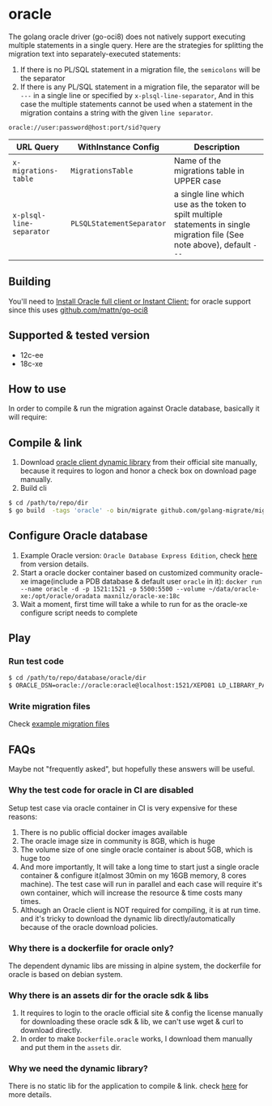 # oracle
The golang oracle driver (go-oci8) does not natively support executing multiple statements in a single query. 
Here are the strategies for splitting the migration text into separately-executed statements:
1. If there is no PL/SQL statement in a migration file, the `semicolons` will be the separator
1. If there is any PL/SQL statement in a migration file, the separator will be `---` in a single line or specified by `x-plsql-line-separator`, 
   And in this case the multiple statements cannot be used when a statement in the migration contains a string with the given `line separator`.

`oracle://user:password@host:port/sid?query`

| URL Query  | WithInstance Config | Description |
|------------|---------------------|-------------|
| `x-migrations-table` | `MigrationsTable` | Name of the migrations table in UPPER case |
| `x-plsql-line-separator` | `PLSQLStatementSeparator` | a single line which use as the token to spilt multiple statements in single migration file (See note above), default `---` |

## Building

You'll need to [Install Oracle full client or Instant Client:](https://www.oracle.com/technetwork/database/database-technologies/instant-client/downloads/index.html) for oracle support since this uses [github.com/mattn/go-oci8](https://github.com/mattn/go-oci8)

## Supported & tested version
- 12c-ee
- 18c-xe

## How to use

In order to compile & run the migration against Oracle database, basically it will require:

## Compile & link
1. Download [oracle client dynamic library](https://www.oracle.com/technetwork/database/database-technologies/instant-client/downloads/index.html) from their official site manually, because it requires to logon and honor a check box on download page manually.
1. Build cli 
```bash
$ cd /path/to/repo/dir
$ go build  -tags 'oracle' -o bin/migrate github.com/golang-migrate/migrate/v4/cli
```

## Configure Oracle database
1. Example Oracle version: `Oracle Database Express Edition`, check [here](https://docs.oracle.com/cd/B28359_01/license.111/b28287/editions.htm#DBLIC119) from version details.
1. Start a oracle docker container based on customized community oracle-xe image(include a PDB database & default user `oracle` in it): `docker run --name oracle -d -p 1521:1521 -p 5500:5500 --volume ~/data/oracle-xe:/opt/oracle/oradata maxnilz/oracle-xe:18c`
1. Wait a moment, first time will take a while to run for as the oracle-xe configure script needs to complete

## Play

### Run test code 

```bash
$ cd /path/to/repo/database/oracle/dir
$ ORACLE_DSN=oracle://oracle:oracle@localhost:1521/XEPDB1 LD_LIBRARY_PATH=/path/to/oracle/lib/dir go test -tags "oracle" -race -v -covermode atomic ./... -coverprofile .coverage
```

### Write migration files

Check [example migration files](examples)

## FAQs

Maybe not "frequently asked", but hopefully these answers will be useful.

### Why the test code for oracle in CI are disabled

Setup test case via oracle container in CI is very expensive for these reasons:
1. There is no public official docker images available
1. The oracle image size in community is 8GB, which is huge
1. The volume size of one single oracle container is about 5GB, which is huge too
1. And more importantly, It will take a long time to start just a single oracle container & configure it(almost 30min on my 16GB memory, 8 cores machine). The test case will run in parallel and each case will require it's own container, which will increase the resource & time costs many times.
1. Although an Oracle client is NOT required for compiling, it is at run time. and it's tricky to download the dynamic lib directly/automatically because of the oracle download policies. 

### Why there is a dockerfile for oracle only?

The dependent dynamic libs are missing in alpine system, the dockerfile for oracle is based on debian system.

### Why there is an assets dir for the oracle sdk & libs

1. It requires to login to the oracle official site & config the license manually for downloading these oracle sdk & lib, we can't use wget & curl to download directly.
1. In order to make `Dockerfile.oracle` works, I download them manually and put them in the `assets` dir.

### Why we need the dynamic library?

There is no static lib for the application to compile & link. check [here](https://community.oracle.com/thread/4177571) for more details.
